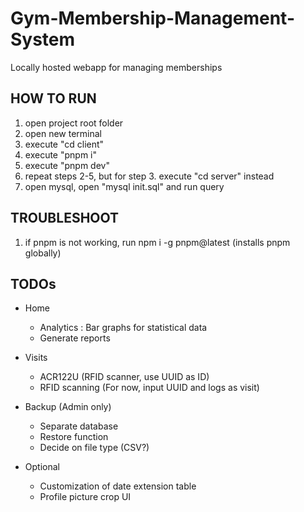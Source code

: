 # Gym-Membership-Management-System
Locally hosted webapp for managing memberships

## HOW TO RUN
1. open project root folder
2. open new terminal
3. execute "cd client"
4. execute "pnpm i"
5. execute "pnpm dev"
6. repeat steps 2-5, but for step 3. execute "cd server" instead
7. open mysql, open "mysql init.sql" and run query

## TROUBLESHOOT
1. if pnpm is not working, run npm i -g pnpm@latest (installs pnpm globally)

## TODOs
- Home
  - Analytics : Bar graphs for statistical data
  - Generate reports

- Visits
  - ACR122U (RFID scanner, use UUID as ID)
  - RFID scanning  (For now, input UUID and logs as visit)

- Backup (Admin only)
  - Separate database
  - Restore function
  - Decide on file type (CSV?)

- Optional
  - Customization of date extension table
  - Profile picture crop UI